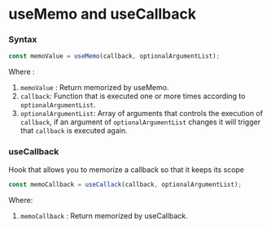 # useMemo and useCallback

### Syntax

```javascript
const memoValue = useMemo(callback, optionalArgumentList);
```

Where :

1. `memoValue` : Return memorized by useMemo.
2. `callback`: Function that is executed one or more times according to `optionalArgumentList`.
3. `optionalArgumentList`: Array of arguments that controls the execution of `callback`, if an argument of `optionalArgumentList` changes it will trigger that `callback` is executed again.

### useCallback

Hook that allows you to memorize a callback so that it keeps its scope

```javascript
const memoCallback = useCallack(callback, optionalArgumentList);
```

Where:

1. `memoCallback` : Return memorized by useCallback.
